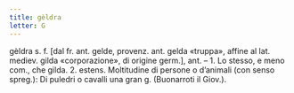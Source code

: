 ```yaml
---
title: gèldra
letter: G
---
```

gèldra s. f. [dal fr. ant. gelde, provenz. ant. gelda «truppa», affine al lat. mediev. gilda «corporazione», di origine germ.], ant. – 1. Lo stesso, e meno com., che gilda. 2. estens. Moltitudine di persone o d’animali (con senso spreg.): Di puledri o cavalli una gran g. (Buonarroti il Giov.).